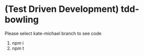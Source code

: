 # (Test Driven Development) tdd-bowling

Please select kate-michael branch to see code

1. npm i
2. npm t
